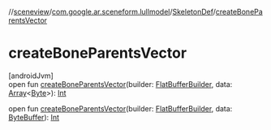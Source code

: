 //[sceneview](../../../index.md)/[com.google.ar.sceneform.lullmodel](../index.md)/[SkeletonDef](index.md)/[createBoneParentsVector](create-bone-parents-vector.md)

# createBoneParentsVector

[androidJvm]\
open fun [createBoneParentsVector](create-bone-parents-vector.md)(builder: [FlatBufferBuilder](../../com.google.flatbuffers/-flat-buffer-builder/index.md), data: [Array](https://kotlinlang.org/api/latest/jvm/stdlib/kotlin/-array/index.html)&lt;[Byte](https://kotlinlang.org/api/latest/jvm/stdlib/kotlin/-byte/index.html)&gt;): [Int](https://kotlinlang.org/api/latest/jvm/stdlib/kotlin/-int/index.html)

open fun [createBoneParentsVector](create-bone-parents-vector.md)(builder: [FlatBufferBuilder](../../com.google.flatbuffers/-flat-buffer-builder/index.md), data: [ByteBuffer](https://developer.android.com/reference/kotlin/java/nio/ByteBuffer.html)): [Int](https://kotlinlang.org/api/latest/jvm/stdlib/kotlin/-int/index.html)

